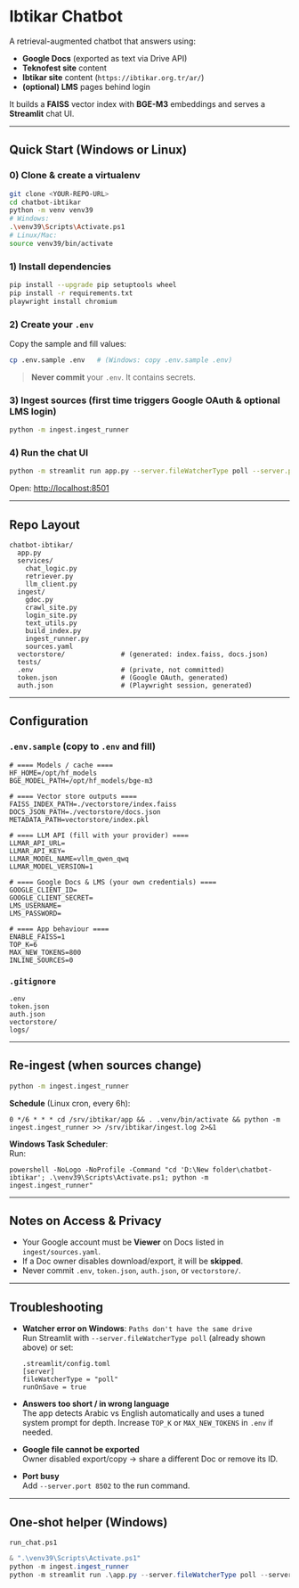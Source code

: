 # Ibtikar Chatbot

A retrieval-augmented chatbot that answers using:
- **Google Docs** (exported as text via Drive API)
- **Teknofest site** content
- **Ibtikar site** content (`https://ibtikar.org.tr/ar/`)
- **(optional) LMS** pages behind login

It builds a **FAISS** vector index with **BGE-M3** embeddings and serves a **Streamlit** chat UI.

---

## Quick Start (Windows or Linux)

### 0) Clone & create a virtualenv
```bash
git clone <YOUR-REPO-URL>
cd chatbot-ibtikar
python -m venv venv39
# Windows:
.\venv39\Scripts\Activate.ps1
# Linux/Mac:
source venv39/bin/activate
```

### 1) Install dependencies
```bash
pip install --upgrade pip setuptools wheel
pip install -r requirements.txt
playwright install chromium
```

### 2) Create your `.env`
Copy the sample and fill values:
```bash
cp .env.sample .env   # (Windows: copy .env.sample .env)
```
> **Never commit** your `.env`. It contains secrets.

### 3) Ingest sources (first time triggers Google OAuth & optional LMS login)
```bash
python -m ingest.ingest_runner
```

### 4) Run the chat UI
```bash
python -m streamlit run app.py --server.fileWatcherType poll --server.port 8501
```
Open: <http://localhost:8501>

---

## Repo Layout

```
chatbot-ibtikar/
  app.py
  services/
    chat_logic.py
    retriever.py
    llm_client.py
  ingest/
    gdoc.py
    crawl_site.py
    login_site.py
    text_utils.py
    build_index.py
    ingest_runner.py
    sources.yaml
  vectorstore/              # (generated: index.faiss, docs.json)
  tests/
  .env                      # (private, not committed)
  token.json                # (Google OAuth, generated)
  auth.json                 # (Playwright session, generated)
```

---

## Configuration

### `.env.sample` (copy to `.env` and fill)
```env
# ==== Models / cache ====
HF_HOME=/opt/hf_models
BGE_MODEL_PATH=/opt/hf_models/bge-m3

# ==== Vector store outputs ====
FAISS_INDEX_PATH=./vectorstore/index.faiss
DOCS_JSON_PATH=./vectorstore/docs.json
METADATA_PATH=vectorstore/index.pkl

# ==== LLM API (fill with your provider) ====
LLMAR_API_URL=
LLMAR_API_KEY=
LLMAR_MODEL_NAME=vllm_qwen_qwq
LLMAR_MODEL_VERSION=1

# ==== Google Docs & LMS (your own credentials) ====
GOOGLE_CLIENT_ID=
GOOGLE_CLIENT_SECRET=
LMS_USERNAME=
LMS_PASSWORD=

# ==== App behaviour ====
ENABLE_FAISS=1
TOP_K=6
MAX_NEW_TOKENS=800
INLINE_SOURCES=0
```

### `.gitignore`
```gitignore
.env
token.json
auth.json
vectorstore/
logs/
```

---

## Re-ingest (when sources change)

```bash
python -m ingest.ingest_runner
```

**Schedule** (Linux cron, every 6h):
```
0 */6 * * * cd /srv/ibtikar/app && . .venv/bin/activate && python -m ingest.ingest_runner >> /srv/ibtikar/ingest.log 2>&1
```

**Windows Task Scheduler**:  
Run:
```
powershell -NoLogo -NoProfile -Command "cd 'D:\New folder\chatbot-ibtikar'; .\venv39\Scripts\Activate.ps1; python -m ingest.ingest_runner"
```

---

## Notes on Access & Privacy

- Your Google account must be **Viewer** on Docs listed in `ingest/sources.yaml`.
- If a Doc owner disables download/export, it will be **skipped**.
- Never commit `.env`, `token.json`, `auth.json`, or `vectorstore/`.

---

## Troubleshooting

- **Watcher error on Windows**: `Paths don't have the same drive`  
  Run Streamlit with `--server.fileWatcherType poll` (already shown above) or set:
  ```
  .streamlit/config.toml
  [server]
  fileWatcherType = "poll"
  runOnSave = true
  ```

- **Answers too short / in wrong language**  
  The app detects Arabic vs English automatically and uses a tuned system prompt for depth. Increase `TOP_K` or `MAX_NEW_TOKENS` in `.env` if needed.

- **Google file cannot be exported**  
  Owner disabled export/copy → share a different Doc or remove its ID.

- **Port busy**  
  Add `--server.port 8502` to the run command.

---

## One-shot helper (Windows)
`run_chat.ps1`
```powershell
& ".\venv39\Scripts\Activate.ps1"
python -m ingest.ingest_runner
python -m streamlit run .\app.py --server.fileWatcherType poll --server.runOnSave true
```
